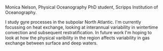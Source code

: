 Monica Nelson, Physical Oceanography PhD student, Scripps Institution of Oceanography.

I study gyre processes in the subpolar North Atlantic. I'm currently focussing on heat exchange, looking at interannual variability in wintertime convection and subsequent restratification.
In future work I'm hoping to look at how the physical varibility in the region affects variability in gas exchange between surface and deep waters.

<!---
MNelsonSIO/MNelsonSIO is a ✨ special ✨ repository because its `README.md` (this file) appears on your GitHub profile.
You can click the Preview link to take a look at your changes.
--->
